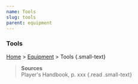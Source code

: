 ```yaml
---
name: Tools
slug: tools
parent: equipment
---
```

### Tools
[Home](dm-operations-center) > [Equipment](equipment) > Tools {.small-text}

> **Sources** <br/>
> Player's Handbook, p. xxx
{.read .small-text}

